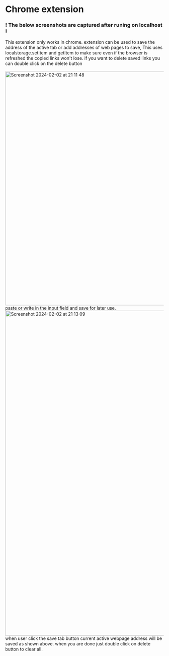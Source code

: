 <h1>Chrome extension</h1>
<h3>! The below screenshots are captured after runing on localhost !</h3>
This extension only works in chrome.
extension can be used to save the address of the active tab or add addresses of web pages to save,
This uses localstorage.setItem and getItem to make sure even if the browser is refreshed the copied links won't lose.
if you want to delete saved links you can double click on the delete button<br>
<br>
<img width="743" alt="Screenshot 2024-02-02 at 21 11 48" src="https://github.com/NadeemaDashan/chrome-extension/assets/138696257/97095ca0-992d-460e-aa47-d37f36482b71">
<br>paste or write in the input field and save for later use.
<img width="1033" alt="Screenshot 2024-02-02 at 21 13 09" src="https://github.com/NadeemaDashan/chrome-extension/assets/138696257/c8b3ab8a-f274-4fcc-8b74-be54214ac80f">
when user click the save tab button current active webpage address will be saved as shown above.
when you are done just double click on delete button to clear all.

